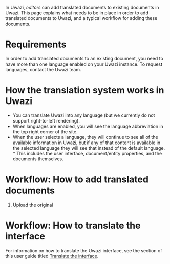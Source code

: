 In Uwazi, _editors_ can add translated documents to existing documents in Uwazi. This page explains what needs to be in place in order to add translated documents to Uwazi, and a typical workflow for adding these documents. 

# Requirements
In order to add translated documents to an existing document, you need to have more than one language enabled on your Uwazi instance. To request languages, contact the Uwazi team.

# How the translation system works in Uwazi
* You can translate Uwazi into any language (but we currently do not support right-to-left rendering). 
* When languages are enabled, you will see the language abbreviation in the top right corner of the site. 
* When the user selects a language, they will continue to see all of the available information in Uwazi, but if any of that content is available in the selected language they will see that instead of the default language. * This includes the user interface, document/entity properties, and the documents themselves. 

# Workflow: How to add translated documents
1. Upload the original 

# Workflow: How to translate the interface
For information on how to translate the Uwazi interface, see the section of this user guide titled [Translate the interface](https://github.com/huridocs/uwazi/wiki/Translate-the-interface).
